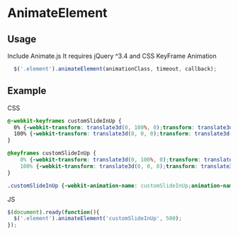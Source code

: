 # AnimateElement

## Usage

Include Animate.js
It requires jQuery ^3.4 and CSS KeyFrame Animation
```javascript
  $('.element').animateElement(animationClass, timeout, callback);
```

## Example

CSS
```CSS
@-webkit-keyframes customSlideInUp {
  0% {-webkit-transform: translate3d(0, 100%, 0);transform: translate3d(0, 100%, 0);opacity: 0;}
  100% {-webkit-transform: translate3d(0, 0, 0);transform: translate3d(0, 0, 0);opacity: 1; }
}

@keyframes customSlideInUp {
    0% {-webkit-transform: translate3d(0, 100%, 0);transform: translate3d(0, 100%, 0);opacity: 0;}
    100% {-webkit-transform: translate3d(0, 0, 0);transform: translate3d(0, 0, 0);opacity: 1;}
}

.customSlideInUp {-webkit-animation-name: customSlideInUp;animation-name: customSlideInUp;}
```

JS
```javascript
$(document).ready(function(){
  $('.element').animateElement('customSlideInUp', 500);
});
```
